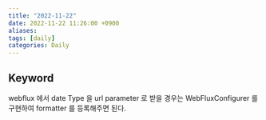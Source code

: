 ```yaml
---
title: "2022-11-22"
date: 2022-11-22 11:26:00 +0900
aliases: 
tags: [daily]
categories: Daily
---
```


## Keyword

webflux 에서 date Type 을 url parameter 로 받을 경우는 WebFluxConfigurer 를 구현하여 formatter 를 등록해주면 된다.
